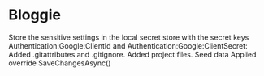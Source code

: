 # Bloggie
Store the sensitive settings in the local secret store with the secret keys Authentication:Google:ClientId and Authentication:Google:ClientSecret:
Added .gitattributes and .gitignore.
Added project files.
Seed data
Applied override SaveChangesAsync()
